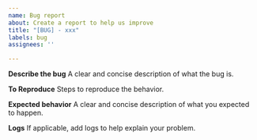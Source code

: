 ```yaml
---
name: Bug report
about: Create a report to help us improve
title: "[BUG] - xxx"
labels: bug
assignees: ''

---
```


**Describe the bug**
A clear and concise description of what the bug is.

**To Reproduce**
Steps to reproduce the behavior.

**Expected behavior**
A clear and concise description of what you expected to happen.

**Logs**
If applicable, add logs to help explain your problem.
